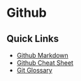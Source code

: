 # Github

## Quick Links

 * [Github Markdown](https://guides.github.com/features/mastering-markdown/)
 * [Github Cheat Sheet](https://github.com/JoeyTravel/GitHub/blob/master/github-git-cheat-sheet.pdf)
 * [Git Glossary](https://www.kernel.org/pub/software/scm/git/docs/gitglossary.html)
